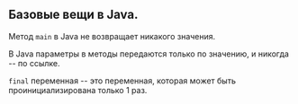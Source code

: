 ﻿## Базовые вещи в Java.

Метод `main` в Java не возвращает никакого значения.

В Java параметры в методы передаются только по значению, и никогда -- по ссылке.

`final` переменная -- это переменная, которая может быть проинициализирована только 1 раз.